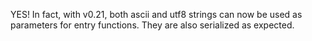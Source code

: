 YES! In fact, with v0.21, both ascii and utf8 strings can now be used as parameters for entry functions. They are also serialized as expected.
